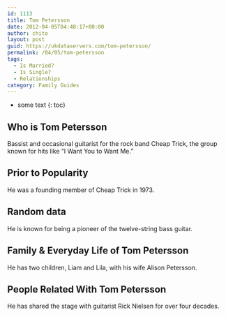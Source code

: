 ```yaml
---
id: 1113
title: Tom Petersson
date: 2012-04-05T04:48:17+00:00
author: chito
layout: post
guid: https://ukdataservers.com/tom-petersson/
permalink: /04/05/tom-petersson
tags:
  - Is Married?
  - Is Single?
  - Relationships
category: Family Guides
---
```


* some text
{: toc}
          
          
## Who is  Tom Petersson
                  
                  
                  
Bassist and occasional guitarist for the rock band Cheap Trick, the group known for hits like &#8220;I Want You to Want Me.&#8221;
                  
                
                
                
## Prior to Popularity 
                  
                  
                  
He was a founding member of Cheap Trick in 1973.
                  
                
                
                
## Random data 
                  
                  
                  
He is known for being a pioneer of the twelve-string bass guitar.
                  
                
                
                
## Family & Everyday Life of Tom Petersson
                  
                  
                  
He has two children, Liam and Lila, with his wife Alison Petersson.
                  
                
                
                
## People Related With  Tom Petersson
                  
                  
                  
He has shared the stage with guitarist Rick Nielsen for over four decades.
                  
                
              
            
          
          
          
    
    
  
